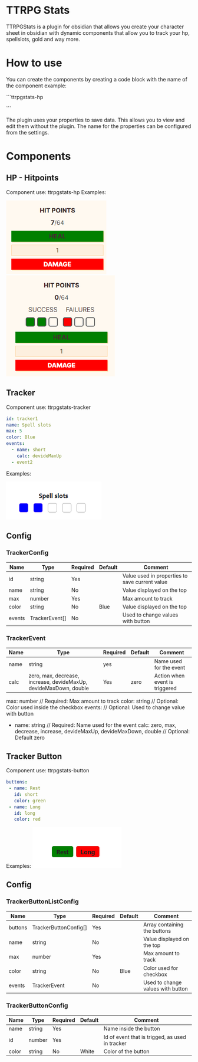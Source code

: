 # TTRPG Stats 
TTRPGStats is a plugin for obsidian that allows you create your character sheet in obsidian with dynamic components that allow you to track your hp, spellslots, gold and way more.

# How to use
You can create the components by creating a code block with the name of the component example:

 \```ttrpgstats-hp

 \```

 The plugin uses your properties to save data. This allows you to view and edit them without the plugin. The name for the properties can be configured from the settings.

# Components
## HP - Hitpoints
Component use: ttrpgstats-hp
Examples:

![hp component](docs/resources/images/hp.png)
![hp with death save componenent](docs/resources/images/hp-deathsaves.png)


## Tracker
Component use:
ttrpgstats-tracker
```yaml
id: tracker1 
name: Spell slots
max: 5 
color: Blue
events:
  - name: short
    calc: devideMaxUp
  - event2
```
Examples:

![tracker](docs/resources/images/tracker.png)

## Config
### TrackerConfig
| Name   | Type           | Required | Default | Comment                                        |
|--------|----------------|----------|---------|------------------------------------------------|
| id     | string         | Yes      |         | Value used in properties to save current value |
| name   | string         | No       |         | Value displayed on the top                     |
| max    | number         | Yes      |         | Max amount to track                            |
| color  | string         | No       | Blue    | Value displayed on the top                     |
| events | TrackerEvent[] | No       |         | Used to change values with button              |

### TrackerEvent
| Name | Type                                                              | Required | Default | Comment                        |
|------|-------------------------------------------------------------------|----------|---------|--------------------------------|
| name | string                                                            | yes      |         | Name used for the event        |
| calc | zero, max, decrease, increase, devideMaxUp, devideMaxDown, double | Yes      | zero    | Action when event is triggered |

max: number // Required: Max amount to track
color: string // Optional: Color used inside the checkbox
events: // Optional: Used to change value with button
  - name: string // Required: Name used for the event
    calc: zero, max, decrease, increase, devideMaxUp, devideMaxDown, double // Optional: Default zero 

## Tracker Button
Component use:
ttrpgstats-button
```yaml
buttons:
 - name: Rest
   id: short
   color: green
 - name: Long
   id: long
   color: red
```

Examples: 
![tracker-buttons](docs/resources/images/tracker-buttons.png)

## Config
### TrackerButtonListConfig
| Name    | Type                  | Required | Default | Comment                           |
|---------|-----------------------|----------|---------|-----------------------------------|
| buttons | TrackerButtonConfig[] | Yes      |         | Array containing the buttons      |
| name    | string                | No       |         | Value displayed on the top        |
| max     | number                | Yes      |         | Max amount to track               |
| color   | string                | No       | Blue    | Color used for checkbox           |
| events  | TrackerEvent          | No       |         | Used to change values with button |

### TrackerButtonConfig
| Name  | Type   | Required | Default | Comment                                         |
|-------|--------|----------|---------|-------------------------------------------------|
| name  | string | Yes      |         | Name inside the button                          |
| id    | number | Yes      |         | Id of event that is trigged, as used in tracker |
| color | string | No       | White   | Color of the button                             |
